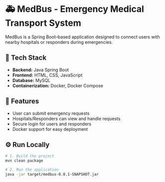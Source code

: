 # 🚑 MedBus - Emergency Medical Transport System

MedBus is a Spring Boot–based application designed to connect users with nearby hospitals or responders during emergencies.

## 🧰 Tech Stack
- **Backend:** Java Spring Boot  
- **Frontend:** HTML, CSS, JavaScript  
- **Database:** MySQL  
- **Containerization:** Docker, Docker Compose  

## 🚀 Features
- User can submit emergency requests
- Hospitals/Responders can view and handle requests
- Secure login for users and responders
- Docker support for easy deployment

## ⚙️ Run Locally
```bash
# 1. Build the project
mvn clean package

# 2. Run the application
java -jar target/medbus-0.0.1-SNAPSHOT.jar
